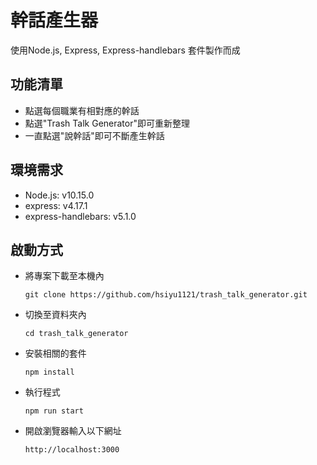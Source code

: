 # 幹話產生器

使用Node.js, Express, Express-handlebars 套件製作而成

## 功能清單
* 點選每個職業有相對應的幹話
* 點選"Trash Talk Generator"即可重新整理
* 一直點選"說幹話"即可不斷產生幹話

## 環境需求
* Node.js: v10.15.0
* express: v4.17.1
* express-handlebars: v5.1.0

## 啟動方式
* 將專案下載至本機內

  ``git clone https://github.com/hsiyu1121/trash_talk_generator.git``
* 切換至資料夾內

  ``cd trash_talk_generator``
* 安裝相關的套件

  ``npm install``
* 執行程式

  ``npm run start``
* 開啟瀏覽器輸入以下網址

  ``http://localhost:3000``


